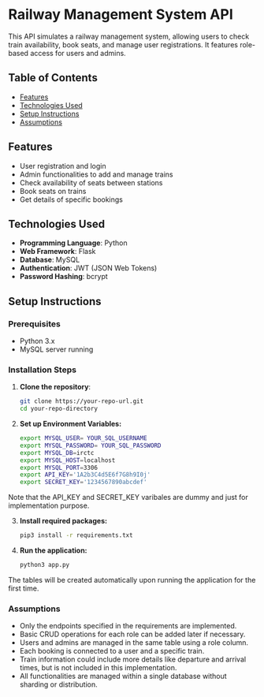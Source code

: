 # Railway Management System API

This API simulates a railway management system, allowing users to check train availability, book seats, and manage user registrations. It features role-based access for users and admins.

## Table of Contents
- [Features](#features)
- [Technologies Used](#technologies-used)
- [Setup Instructions](#setup-instructions)
- [Assumptions](#assumptions)

## Features
- User registration and login
- Admin functionalities to add and manage trains
- Check availability of seats between stations
- Book seats on trains
- Get details of specific bookings

## Technologies Used
- **Programming Language**: Python
- **Web Framework**: Flask
- **Database**: MySQL
- **Authentication**: JWT (JSON Web Tokens)
- **Password Hashing**: bcrypt

## Setup Instructions

### Prerequisites
- Python 3.x
- MySQL server running

### Installation Steps
1. **Clone the repository**:
   ```bash
   git clone https://your-repo-url.git
   cd your-repo-directory
   
2. **Set up Environment Variables:**
   ```bash
   export MYSQL_USER= YOUR_SQL_USERNAME
   export MYSQL_PASSWORD= YOUR_SQL_PASSWORD
   export MYSQL_DB=irctc
   export MYSQL_HOST=localhost
   export MYSQL_PORT=3306
   export API_KEY='1A2b3C4d5E6f7G8h9I0j'
   export SECRET_KEY='1234567890abcdef'

  Note that the API_KEY and SECRET_KEY varibales are dummy and just for implementation purpose.

3. **Install required packages:**
     ```bash
     pip3 install -r requirements.txt

4. **Run the application:**
   ```bash
   python3 app.py

The tables will be created automatically upon running the application for the first time.

### Assumptions
- Only the endpoints specified in the requirements are implemented.
- Basic CRUD operations for each role can be added later if necessary.
- Users and admins are managed in the same table using a role column.
- Each booking is connected to a user and a specific train.
- Train information could include more details like departure and arrival times, but is not included in this implementation.
- All functionalities are managed within a single database without sharding or distribution.
